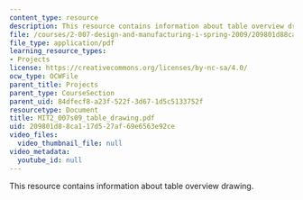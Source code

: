 ```yaml
---
content_type: resource
description: This resource contains information about table overview drawing.
file: /courses/2-007-design-and-manufacturing-i-spring-2009/209801d88ca117d527af69e6563e92ce_MIT2_007s09_table_drawing.pdf
file_type: application/pdf
learning_resource_types:
- Projects
license: https://creativecommons.org/licenses/by-nc-sa/4.0/
ocw_type: OCWFile
parent_title: Projects
parent_type: CourseSection
parent_uid: 84dfecf8-a23f-522f-3d67-1d5c5133752f
resourcetype: Document
title: MIT2_007s09_table_drawing.pdf
uid: 209801d8-8ca1-17d5-27af-69e6563e92ce
video_files:
  video_thumbnail_file: null
video_metadata:
  youtube_id: null
---
```

This resource contains information about table overview drawing.
